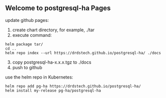 ## Welcome to postgresql-ha Pages

update github pages:
1. create chart directory, for example, ./tar
2. execute command:
```
helm package tar/
cd ..
helm repo index --url https://drdstech.github.io/postgresql-ha/ ./docs
```
3. copy postgresql-ha-x.x.x.tgz to ./docs
4. push to github

use the helm repo in Kubernetes:
```
helm repo add pg-ha https://drdstech.github.io/postgresql-ha/
helm install my-release pg-ha/postgresql-ha
```
